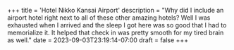 +++
title = 'Hotel Nikko Kansai Airport'
description = "Why did I include an airport hotel right next to all of these other amazing hotels? Well I was exhausted when I arrived and the sleep I got here was so good that I had to memorialize it. It helped that check in was pretty smooth for my tired brain as well."
date = 2023-09-03T23:19:14-07:00
draft = false
+++
